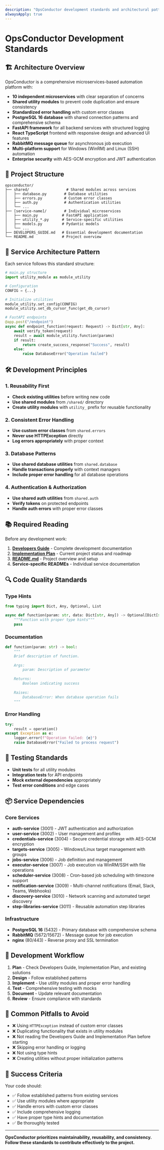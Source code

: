 ```yaml
---
description: "OpsConductor development standards and architectural patterns"
alwaysApply: true
---
```


# OpsConductor Development Standards

## 🏗️ Architecture Overview

OpsConductor is a comprehensive microservices-based automation platform with:
- **10 independent microservices** with clear separation of concerns
- **Shared utility modules** to prevent code duplication and ensure consistency
- **Standardized error handling** with custom error classes
- **PostgreSQL 16 database** with shared connection patterns and comprehensive schema
- **FastAPI framework** for all backend services with structured logging
- **React TypeScript** frontend with responsive design and advanced UI features
- **RabbitMQ message queue** for asynchronous job execution
- **Multi-platform support** for Windows (WinRM) and Linux (SSH) automation
- **Enterprise security** with AES-GCM encryption and JWT authentication

## 📁 Project Structure

```
opsconductor/
├── shared/                 # Shared modules across services
│   ├── database.py        # Database utilities
│   ├── errors.py          # Custom error classes
│   ├── auth.py            # Authentication utilities
│   └── ...
├── [service-name]/        # Individual microservices
│   ├── main.py           # FastAPI application
│   ├── utility_*.py      # Service-specific utilities
│   ├── models.py         # Pydantic models
│   └── ...
├── DEVELOPERS_GUIDE.md   # Essential development documentation
└── README.md             # Project overview
```

## 🔧 Service Architecture Pattern

Each service follows this standard structure:

```python
# main.py structure
import utility_module as module_utility

# Configuration
CONFIG = {...}

# Initialize utilities
module_utility.set_config(CONFIG)
module_utility.set_db_cursor_func(get_db_cursor)

# FastAPI endpoints
@app.post("/endpoint")
async def endpoint_function(request: Request) -> Dict[str, Any]:
    await verify_token(request)
    result = await module_utility.function(params)
    if result:
        return create_success_response("Success", result)
    else:
        raise DatabaseError("Operation failed")
```

## 🛠️ Development Principles

### 1. Reusability First
- **Check existing utilities** before writing new code
- **Use shared modules** from `/shared/` directory
- **Create utility modules** with `utility_` prefix for reusable functionality

### 2. Consistent Error Handling
- **Use custom error classes** from `shared.errors`
- **Never use HTTPException** directly
- **Log errors appropriately** with proper context

### 3. Database Patterns
- **Use shared database utilities** from `shared.database`
- **Handle transactions properly** with context managers
- **Include proper error handling** for all database operations

### 4. Authentication & Authorization
- **Use shared auth utilities** from `shared.auth`
- **Verify tokens** on protected endpoints
- **Handle auth errors** with proper error classes

## 📚 Required Reading

Before any development work:
1. **[Developers Guide](DEVELOPERS_GUIDE.md)** - Complete development documentation
2. **[Implementation Plan](implementation_plan.md)** - Current project status and roadmap
3. **[README.md](README.md)** - Project overview and setup
4. **Service-specific READMEs** - Individual service documentation

## 🔍 Code Quality Standards

### Type Hints
```python
from typing import Dict, Any, Optional, List

async def function(param: str, data: Dict[str, Any]) -> Optional[Dict[str, Any]]:
    """Function with proper type hints"""
    pass
```

### Documentation
```python
def function(param: str) -> bool:
    """
    Brief description of function.
    
    Args:
        param: Description of parameter
        
    Returns:
        Boolean indicating success
        
    Raises:
        DatabaseError: When database operation fails
    """
```

### Error Handling
```python
try:
    result = operation()
except Exception as e:
    logger.error(f"Operation failed: {e}")
    raise DatabaseError("Failed to process request")
```

## 🧪 Testing Standards

- **Unit tests** for all utility modules
- **Integration tests** for API endpoints
- **Mock external dependencies** appropriately
- **Test error conditions** and edge cases

## 📦 Service Dependencies

### Core Services
- **auth-service** (3001) - JWT authentication and authorization
- **user-service** (3002) - User management and profiles
- **credentials-service** (3004) - Secure credential storage with AES-GCM encryption
- **targets-service** (3005) - Windows/Linux target management with groups
- **jobs-service** (3006) - Job definition and management
- **executor-service** (3007) - Job execution via WinRM/SSH with file operations
- **scheduler-service** (3008) - Cron-based job scheduling with timezone support
- **notification-service** (3009) - Multi-channel notifications (Email, Slack, Teams, Webhooks)
- **discovery-service** (3010) - Network scanning and automated target discovery
- **step-libraries-service** (3011) - Reusable automation step libraries

### Infrastructure
- **PostgreSQL 16** (5432) - Primary database with comprehensive schema
- **RabbitMQ** (5672/15672) - Message queue for job execution
- **nginx** (80/443) - Reverse proxy and SSL termination

## 🔄 Development Workflow

1. **Plan** - Check Developers Guide, Implementation Plan, and existing solutions
2. **Design** - Follow established patterns
3. **Implement** - Use utility modules and proper error handling
4. **Test** - Comprehensive testing with mocks
5. **Document** - Update relevant documentation
6. **Review** - Ensure compliance with standards

## 🚨 Common Pitfalls to Avoid

- ❌ Using `HTTPException` instead of custom error classes
- ❌ Duplicating functionality that exists in utility modules
- ❌ Not reading the Developers Guide and Implementation Plan before starting
- ❌ Skipping error handling or logging
- ❌ Not using type hints
- ❌ Creating utilities without proper initialization patterns

## 🎯 Success Criteria

Your code should:
- ✅ Follow established patterns from existing services
- ✅ Use utility modules where appropriate
- ✅ Handle errors with custom error classes
- ✅ Include comprehensive logging
- ✅ Have proper type hints and documentation
- ✅ Be thoroughly tested

---

**OpsConductor prioritizes maintainability, reusability, and consistency. Follow these standards to contribute effectively to the project.**